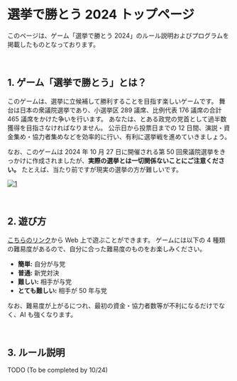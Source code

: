 # 選挙で勝とう 2024 トップページ
このページは、ゲーム「選挙で勝とう 2024」のルール説明およびプログラムを掲載したものとなっております。

<br />

## 1. ゲーム「選挙で勝とう」とは？

このゲームは、選挙に立候補して勝利することを目指す楽しいゲームです。
舞台は日本の衆議院選挙であり、小選挙区 289 議席、比例代表 176 議席の合計 465 議席をかけた争いを行います。
あなたは、とある政党の党首として過半数獲得を目指さなければなりません。
公示日から投票日までの 12 日間、演説・資金集め・協力者集めなどを効率的に行い、有利に選挙戦を進めていきましょう。

なお、このゲームは 2024 年 10 月 27 日に開催される第 50 回衆議院選挙をきっかけに作成されましたが、**実際の選挙とは一切関係ないことにご注意ください。**
たとえば、当たり前ですが現実の選挙の方が難しいです。

<a href="https://ibb.co/BK0hLtG"><img src="https://i.ibb.co/7Ns3vXQ/1.png" alt="1" border="0"></a>

<br />

## 2. 遊び方

[こちらのリンク](https://e869120.github.io/electiongame2024/index.html)から Web 上で遊ぶことができます。
ゲームには以下の 4 種類の難易度があるので、自分に合った難易度のものをお楽しみください。

* **簡単:** 自分が与党
* **普通:** 新党対決
* **難しい:** 相手が与党
* **とても難しい:** 相手が 50 年与党

なお、難易度が上がるにつれ、最初の資金・協力者数等が不利になるだけでなく、AI も強くなります。

<br />

## 3. ルール説明

TODO (To be completed by 10/24)
